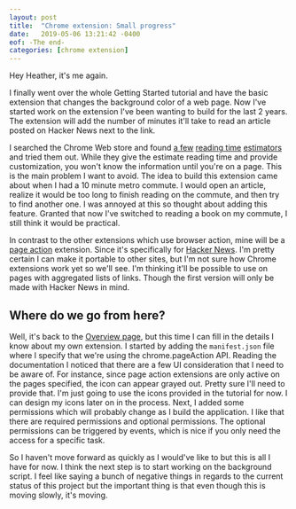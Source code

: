 ```yaml
---
layout: post
title:  "Chrome extension: Small progress"
date:   2019-05-06 13:21:42 -0400
eof: -The end-
categories: [chrome extension]
---
```


Hey Heather, it's me again.

I finally went over the whole Getting Started tutorial and have the basic
extension that changes the background color of a web page. Now I've started work
on the extension I've been wanting to build for the last 2 years. The extension
will add the number of minutes it'll take to read an article posted on Hacker
News next to the link.

I searched the Chrome Web store and found [a few][ext-1] [reading time][ext-2]
[estimators][ext-3] and tried them out. While they give the estimate reading
time and provide customization, you won't know the information until you're on a
page. This is the main problem I want to avoid. The idea to build this extension
came about when I had a 10 minute metro commute. I would open an article,
realize it would be too long to finish reading on the commute, and then try to
find another one. I was annoyed at this so thought about adding this feature.
Granted that now I've switched to reading a book on my commute, I still think it
would be practical.

In contrast to the other extensions which use browser action, mine will be a
[page action][google-pageAction] extension. Since it's specifically for [Hacker
News][hacker-news]. I'm pretty certain I can make it portable to other sites,
but I'm not sure how Chrome extensions work yet so we'll see. I'm thinking it'll
be possible to use on pages with aggregated lists of links. Though the first
version will only be made with Hacker News in mind.

## Where do we go from here?

Well, it's back to the [Overview page][google-overview], but this time I can
fill in the details I know about my own extension. I started by adding the
`manifest.json` file where I specify that we're using the chrome.pageAction API.
Reading the documentation I noticed that there are a few UI consideration that I
need to be aware of. For instance, since page action extensions are only active
on the pages specified, the icon can appear grayed out. Pretty sure I'll need to
provide that. I'm just going to use the icons provided in the tutorial for now.
I can design my icons later on in the process. Next, I added some permissions
which will probably change as I build the application. I like that there are
required permissions and optional permissions. The optional permissions can be
triggered by events, which is nice if you only need the access for a specific
task.

So I haven't move forward as quickly as I would've like to but this is all I
have for now. I think the next step is to start working on the background
script. I feel like saying a bunch of negative things in regards to the current
status of this project but the important thing is that even though this is
moving slowly, it's moving.

[ext-1]: https://chrome.google.com/webstore/detail/reading-time/nccohhimobidpghgpnejnbkpoichbbml
[ext-2]: https://chrome.google.com/webstore/detail/pocket-article-reading-ti/lfhcmfgmiglibijdjlelmnfckmijpopg?hl=en
[ext-3]: https://chrome.google.com/webstore/detail/instant-reading-time/afipdkkndmggnmffcmepioemogfnnibf?hl=en
[google-pageAction]: https://developer.chrome.com/extensions/pageAction
[hacker-news]: https://news.ycombinator.com/
[google-overview]: https://developer.chrome.com/extensions/overview
[google-permissions]: https://developer.chrome.com/apps/permissions
